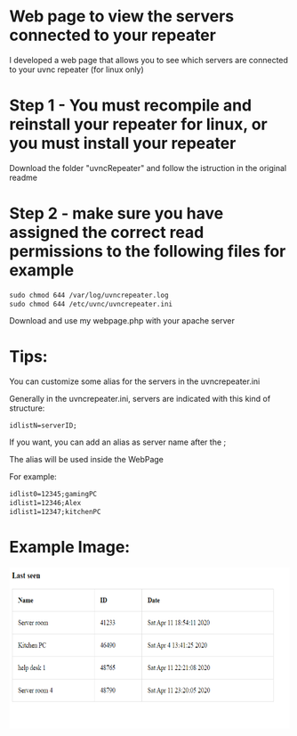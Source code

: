# Web page to view the servers connected to your repeater

I developed a web page that allows you to see which servers are connected to your uvnc repeater (for linux only)

# Step 1 - You must recompile and reinstall your repeater for linux, or you must install your repeater
Download the folder "uvncRepeater" and follow the istruction in the original readme

# Step 2 - make sure you have assigned the correct read permissions to the following files for example

```
sudo chmod 644 /var/log/uvncrepeater.log
sudo chmod 644 /etc/uvnc/uvncrepeater.ini
```
Download and use my webpage.php with your apache server

# Tips:
You can customize some alias for the servers in the uvncrepeater.ini

Generally in the uvncrepeater.ini, servers are indicated with this kind of structure:
```
idlistN=serverID;
```

If you want, you can add an alias as server name after the ;

The alias will be used inside the WebPage

For example:

```
idlist0=12345;gamingPC
idlist1=12346;Alex
idlist1=12347;kitchenPC
```

# Example Image:
<img width="600" height="290" src="example.png?raw=true">

